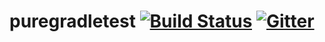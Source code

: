 # puregradletest [![Build Status](https://www.travis-ci.org/kute/puregradletest.svg?branch=master)](https://www.travis-ci.org/kute/puregradletest)  [![Gitter](https://badges.gitter.im/Join%20Chat.svg)](https://gitter.im/kuteforwhy/forwhy)
